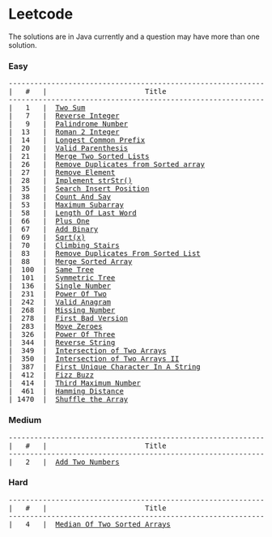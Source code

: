 # Leetcode  
The solutions are in Java currently and a question may have more than one solution.
### Easy
<pre>
--------------------------------------------------------------------------------------
|   #   |                       Title                        |       Solution        |
--------------------------------------------------------------------------------------
|   1   |  <a href="https://leetcode.com/problems/two-sum/">Two Sum</a>                                           |         <a href="https://github.com/Assertor1290/LeetCode-Solution/blob/master/Easy/src/TwoSum.java">Java</a>          |
|   7   |  <a href="https://leetcode.com/problems/reverse-integer/">Reverse Integer</a>                                   |         <a href="https://github.com/Assertor1290/LeetCode-Solution/blob/master/Easy/src/ReverseInteger.java">Java</a>          |
|   9   |  <a href="https://leetcode.com/problems/palindrome-number/">Palindrome Number</a>                                 |         <a href="https://github.com/Assertor1290/LeetCode-Solution/blob/master/Easy/src/PalindromeNumber.java">Java</a>          |
|  13   |  <a href="https://leetcode.com/problems/roman-to-integer/">Roman 2 Integer</a>                                   |         <a href="https://github.com/Assertor1290/LeetCode-Solution/blob/master/Easy/src/Roman2Integer.java">Java</a>          |
|  14   |  <a href="https://leetcode.com/problems/longest-common-prefix/">Longest Common Prefix</a>                             |         <a href="https://github.com/Assertor1290/LeetCode-Solution/blob/master/Easy/src/LongestCommonPrefix.java">Java</a>          |
|  20   |  <a href="https://leetcode.com/problems/valid-parentheses/">Valid Parenthesis</a>                                 |         <a href="https://github.com/Assertor1290/LeetCode-Solution/blob/master/Easy/src/ValidParentheses.java">Java</a>          |
|  21   |  <a href="https://leetcode.com/problems/merge-two-sorted-lists/">Merge Two Sorted Lists</a>                            |         <a href="https://github.com/Assertor1290/LeetCode-Solution/blob/master/Easy/src/MergeTwoLinkedList.java">Java</a>          |
|  26   |  <a href="https://leetcode.com/problems/remove-duplicates-from-sorted-array/">Remove Duplicates from Sorted array</a>               |         <a href="https://github.com/Assertor1290/LeetCode-Solution/blob/master/Easy/src/RemoveDuplicatesFromSortedArray.java">Java</a>          |
|  27   |  <a href="https://leetcode.com/problems/remove-element/">Remove Element</a>                                    |         <a href="https://github.com/Assertor1290/LeetCode-Solution/blob/master/Easy/src/RemoveElement.java">Java</a>          |
|  28   |  <a href="https://leetcode.com/problems/implement-strstr/">Implement strStr()</a>                                |         <a href="https://github.com/Assertor1290/LeetCode-Solution/blob/master/Easy/src/ImplementstrStr.java">Java</a>          |
|  35   |  <a href="https://leetcode.com/problems/search-insert-position/">Search Insert Position</a>                            |         <a href="https://github.com/Assertor1290/LeetCode-Solution/blob/master/Easy/src/SearchInsertPosition.java">Java</a>          |
|  38   |  <a href="https://leetcode.com/problems/count-and-say/">Count And Say</a>                                     |         <a href="https://github.com/Assertor1290/LeetCode-Solution/blob/master/Easy/src/CountAndSay.java">Java</a>          |
|  53   |  <a href="https://leetcode.com/problems/maximum-subarray/">Maximum Subarray</a>                                  |         <a href="https://github.com/Assertor1290/LeetCode-Solution/blob/master/Easy/src/MaximumSubarray.java">Java</a>          |
|  58   |  <a href="https://leetcode.com/problems/length-of-last-word/">Length Of Last Word</a>                               |         <a href="https://github.com/Assertor1290/LeetCode-Solution/blob/master/Easy/src/LengthOfLastWord.java">Java</a>          |
|  66   |  <a href="https://leetcode.com/problems/plus-one/">Plus One</a>                                          |         <a href="https://github.com/Assertor1290/LeetCode-Solution/blob/master/Easy/src/PlusOne.java">Java</a>          |
|  67   |  <a href="https://leetcode.com/problems/add-binary/">Add Binary</a>                                        |         <a href="https://github.com/Assertor1290/LeetCode-Solution/blob/master/Easy/src/AddBinary.java">Java</a>          |
|  69   |  <a href="https://leetcode.com/problems/sqrtx/">Sqrt(x)</a>                                           |         <a href="https://github.com/Assertor1290/LeetCode-Solution/blob/master/Easy/src/Sqrt.java">Java</a>          |
|  70   |  <a href="https://leetcode.com/problems/climbing-stairs/">Climbing Stairs</a>                                   |         <a href="https://github.com/Assertor1290/LeetCode-Solution/blob/master/Easy/src/ClimbingStairs.java">Java</a>          |
|  83   |  <a href="https://leetcode.com/problems/remove-duplicates-from-sorted-list/">Remove Duplicates From Sorted List</a>                |         <a href="https://github.com/Assertor1290/LeetCode-Solution/blob/master/Easy/src/RemoveDuplicatesFromSortedList.java">Java</a>          |
|  88   |  <a href="https://leetcode.com/problems/merge-sorted-array/">Merge Sorted Array</a>                                |         <a href="https://github.com/Assertor1290/LeetCode-Solution/blob/master/Easy/src/MergeSortedArray.java">Java</a>          |
|  100  |  <a href="https://leetcode.com/problems/same-tree/">Same Tree</a>                                         |         <a href="https://github.com/Assertor1290/LeetCode-Solution/blob/master/Easy/src/SameTree.java">Java</a>          |
|  101  |  <a href="https://leetcode.com/problems/symmetric-tree/">Symmetric Tree</a>                                    |         <a href="https://github.com/Assertor1290/LeetCode-Solution/blob/master/Easy/src/SymmetricTree.java">Java</a>          |
|  136  |  <a href="https://leetcode.com/problems/single-number/">Single Number</a>                                     |         <a href="https://github.com/Assertor1290/LeetCode-Solution/blob/master/Easy/src/SingleNumber.java">Java</a>          |
|  231  |  <a href="https://leetcode.com/problems/power-of-two/">Power Of Two</a>                                      |         <a href="https://github.com/Assertor1290/LeetCode-Solution/blob/master/Easy/src/PowerOfTwo.java">Java</a>          |
|  242  |  <a href="https://leetcode.com/problems/valid-anagram/">Valid Anagram</a>                                     |         <a href="https://github.com/Assertor1290/LeetCode-Solution/blob/master/Easy/src/ValidAnagram.java">Java</a>          |
|  268  |  <a href="https://leetcode.com/problems/missing-number/">Missing Number</a>                                    |         <a href="https://github.com/Assertor1290/LeetCode-Solution/blob/master/Easy/src/MissingNumber.java">Java</a>          |
|  278  |  <a href="https://leetcode.com/problems/first-bad-version/">First Bad Version</a>                                 |         <a href="https://github.com/Assertor1290/LeetCode-Solution/blob/master/Easy/src/FirstBadVersion.java">Java</a>          |
|  283  |  <a href="https://leetcode.com/problems/move-zeroes/">Move Zeroes</a>                                       |         <a href="https://github.com/Assertor1290/LeetCode-Solution/blob/master/Easy/src/MoveZeroes.java">Java</a>          |
|  326  |  <a href="https://leetcode.com/problems/power-of-three/">Power Of Three</a>                                    |         <a href="https://github.com/Assertor1290/LeetCode-Solution/blob/master/Easy/src/PowerOfThree.java">Java</a>          |
|  344  |  <a href="https://leetcode.com/problems/reverse-string/">Reverse String</a>                                    |         <a href="https://github.com/Assertor1290/LeetCode-Solution/blob/master/Easy/src/ReverseString.java">Java</a>          |
|  349  |  <a href="https://leetcode.com/problems/intersection-of-two-arrays/">Intersection of Two Arrays</a>                        |         <a href="https://github.com/Assertor1290/LeetCode-Solution/blob/master/Easy/src/IntersectionOfTwoArraysOne.java">Java</a>          |
|  350  |  <a href="https://leetcode.com/problems/intersection-of-two-arrays-ii/">Intersection of Two Arrays II</a>                     |         <a href="https://github.com/Assertor1290/LeetCode-Solution/blob/master/Easy/src/IntersectionOfTwoArraysTwo.java">Java</a>          |
|  387  |  <a href="https://leetcode.com/problems/first-unique-character-in-a-string/">First Unique Character In A String</a>                |         <a href="https://github.com/Assertor1290/LeetCode-Solution/blob/master/Easy/src/FirstUniqueCharacterInString.java">Java</a>          |
|  412  |  <a href="https://leetcode.com/problems/fizz-buzz/">Fizz Buzz</a>                                         |         <a href="https://github.com/Assertor1290/LeetCode-Solution/blob/master/Easy/src/FizzBuzz.java">Java</a>          |
|  414  |  <a href="https://leetcode.com/problems/third-maximum-number/">Third Maximum Number</a>                              |         <a href="https://github.com/Assertor1290/LeetCode-Solution/blob/master/Easy/src/ThirdMaximumNumber.java">Java</a>          |
|  461  |  <a href="https://leetcode.com/problems/hamming-distance/">Hamming Distance</a>                                  |         <a href="https://github.com/Assertor1290/LeetCode-Solution/blob/master/Easy/src/HammingDistance.java">Java</a>          |
| 1470  |  <a href="https://leetcode.com/problems/shuffle-the-array/">Shuffle the Array</a>                                 |         <a href="https://github.com/Assertor1290/LeetCode-Solution/blob/master/Easy/src/ShuffleTheArray.java">Java</a>          |
</pre>
### Medium
<pre>
--------------------------------------------------------------------------------------
|   #   |                       Title                        |       Solution        |
--------------------------------------------------------------------------------------
|   2   |  <a href="https://leetcode.com/problems/add-two-numbers/">Add Two Numbers</a>                                   |         <a href="https://github.com/Assertor1290/LeetCode-Solution/blob/master/Medium/src/AddTwoNumbers.java">Java</a>          |
</pre>
### Hard
<pre>
--------------------------------------------------------------------------------------
|   #   |                       Title                        |       Solution        |
--------------------------------------------------------------------------------------
|   4   |  <a href="https://leetcode.com/problems/median-of-two-sorted-arrays/">Median Of Two Sorted Arrays</a>                       |         <a href="https://github.com/Assertor1290/LeetCode-Solution/blob/master/Hard/src/MedianTwoSortedArrays.java">Java</a>          |
</pre>
